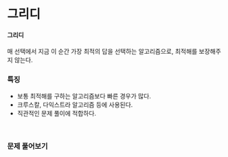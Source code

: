 # 그리디

#### 그리디

매 선택에서 지금 이 순간 가장 최적의 답을 선택하는 알고리즘으로, 최적해를 보장해주지 않는다.

### 특징

- 보통 최적해를 구하는 알고리즘보다 빠른 경우가 많다.
- 크루스칼, 다익스트라 알고리즘 등에 사용된다.
- 직관적인 문제 풀이에 적합하다.

<br>

### 문제 풀어보기

<br>
